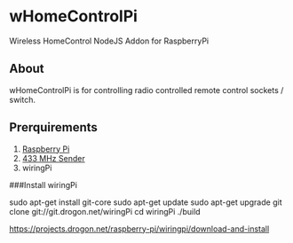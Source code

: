 wHomeControlPi
==============

Wireless HomeControl NodeJS Addon for RaspberryPi


## About

wHomeControlPi is for controlling radio controlled remote control sockets / switch.


## Prerquirements

 1. [Raspberry Pi](http://www.amazon.de/gp/product/B008PT4GGC/ref=as_li_ss_tl?ie=UTF8&camp=1638&creative=19454&creativeASIN=B008PT4GGC&linkCode=as2&tag=tommzieg-21)
 2. [433 MHz Sender](http://www.exp-tech.de/Shields/RF-Link-Transmitter-434MHz-WRL-10534.html)
 5. wiringPi


###Install wiringPi

 sudo apt-get install git-core
 sudo apt-get update
 sudo apt-get upgrade
 git clone git://git.drogon.net/wiringPi
 cd wiringPi
 ./build

https://projects.drogon.net/raspberry-pi/wiringpi/download-and-install
